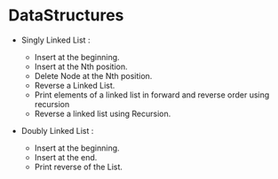 # DataStructures

* Singly Linked List :
  * Insert at the beginning.
  * Insert at the Nth position.
  * Delete Node at the Nth position.
  * Reverse a Linked List.
  * Print elements of a linked list in forward and reverse order using recursion
  * Reverse a linked list using Recursion.

* Doubly Linked List :
  * Insert at the beginning.
  * Insert at the end.
  * Print reverse of the List.
